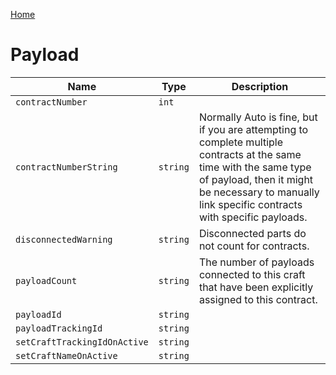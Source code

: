 [Home](https://wnp78.github.io/JunoXml/)

# Payload


|Name|Type|Description|
|--|--|--|
|`contractNumber`|`int`||
|`contractNumberString`|`string`|Normally Auto is fine, but if you are attempting to complete multiple contracts at the same time with the same type of payload, then it might be necessary to manually link specific contracts with specific payloads.|
|`disconnectedWarning`|`string`|Disconnected parts do not count for contracts.|
|`payloadCount`|`string`|The number of payloads connected to this craft that have been explicitly assigned to this contract.|
|`payloadId`|`string`||
|`payloadTrackingId`|`string`||
|`setCraftTrackingIdOnActive`|`string`||
|`setCraftNameOnActive`|`string`||


